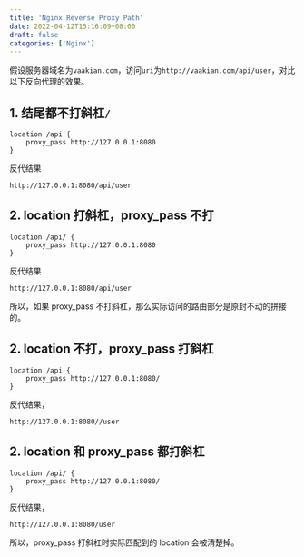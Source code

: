 ```yaml
---
title: 'Nginx Reverse Proxy Path'
date: 2022-04-12T15:16:09+08:00
draft: false
categories: ['Nginx']
---
```


假设服务器域名为`vaakian.com`，访问`uri`为`http://vaakian.com/api/user`，对比以下反向代理的效果。

## 1. 结尾都不打斜杠`/`

```nginx
location /api {
    proxy_pass http://127.0.0.1:8080
}
```

反代结果

```text
http://127.0.0.1:8080/api/user
```

## 2. location 打斜杠，proxy_pass 不打

```nginx
location /api/ {
    proxy_pass http://127.0.0.1:8080
}
```

反代结果

```text
http://127.0.0.1:8080/api/user
```

所以，如果 proxy_pass 不打斜杠，那么实际访问的路由部分是原封不动的拼接的。

## 2. location 不打，proxy_pass 打斜杠

```nginx
location /api {
    proxy_pass http://127.0.0.1:8080/
}
```

反代结果，

```text
http://127.0.0.1:8080//user
```

## 2. location 和 proxy_pass 都打斜杠

```nginx
location /api/ {
    proxy_pass http://127.0.0.1:8080/
}
```

反代结果，

```text
http://127.0.0.1:8080/user
```

所以，proxy_pass 打斜杠时实际匹配到的 location 会被清楚掉。
